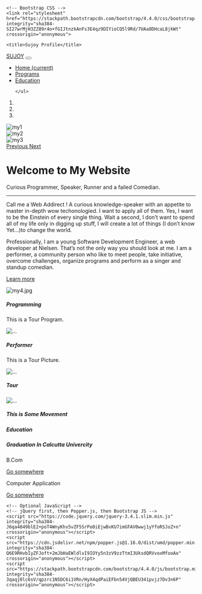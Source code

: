 <!doctype html>
<html lang="en">
  <head>
    <!-- Required meta tags -->
    <meta charset="utf-8">
    <meta name="viewport" content="width=device-width, initial-scale=1, shrink-to-fit=no">

    <!-- Bootstrap CSS -->
    <link rel="stylesheet" href="https://stackpath.bootstrapcdn.com/bootstrap/4.4.0/css/bootstrap.min.css" integrity="sha384-SI27wrMjH3ZZ89r4o+fGIJtnzkAnFs3E4qz9DIYioCQ5l9Rd/7UAa8DHcaL8jkWt" crossorigin="anonymous">

    <title>Sujoy Profile</title>
  </head>
  <body>
  
  <nav class="navbar navbar-expand-lg navbar-dark bg-primary sticky-top">
  <a class="navbar-brand" href="#">SUJOY</a>
  <button class="navbar-toggler" type="button" data-toggle="collapse" data-target="#navbarNav" aria-controls="navbarNav" aria-expanded="false" aria-label="Toggle navigation">
    <span class="navbar-toggler-icon"></span>
  </button>
  <div class="collapse navbar-collapse" id="navbarNav">
    <ul class="navbar-nav">
      <li class="nav-item active">
        <a class="nav-link" href="#">Home <span class="sr-only">(current)</span></a>
      </li>
      <li class="nav-item">
        <a class="nav-link" href="#programs">Programs</a>
      </li>
      <li class="nav-item">
        <a class="nav-link" href="#education">Education</a>
      </li>
      
    </ul>
  </div>
</nav>
  
  
  
  
  <div id="carouselExampleIndicators" class="carousel slide" data-ride="carousel">
  <ol class="carousel-indicators">
    <li data-target="#carouselExampleIndicators" data-slide-to="0" class="active"></li>
    <li data-target="#carouselExampleIndicators" data-slide-to="1"></li>
    <li data-target="#carouselExampleIndicators" data-slide-to="2"></li>
  </ol>
  <div class="carousel-inner">
    <div class="carousel-item active">
      <img src="my1.jpg" class="d-block w-100" alt="my1">
    </div>
    <div class="carousel-item">
      <img src="my2.jpg" class="d-block w-100" alt="my2">
    </div>
    <div class="carousel-item">
      <img src="my3.jpg" class="d-block w-100" alt="my3">
    </div>
  </div>
  <a class="carousel-control-prev" href="#carouselExampleIndicators" role="button" data-slide="prev">
    <span class="carousel-control-prev-icon" aria-hidden="true"></span>
    <span class="sr-only">Previous</span>
  </a>
  <a class="carousel-control-next" href="#carouselExampleIndicators" role="button" data-slide="next">
    <span class="carousel-control-next-icon" aria-hidden="true"></span>
    <span class="sr-only">Next</span>
  </a>
</div>
  
  <div class="container">
<div class="jumbotron">
  <h1 class="display-4">Welcome to My Website</h1>
  <p class="lead">Curious Programmer, Speaker, Runner and a failed Comedian.</p>
  <hr class="my-4">
  <p>Call me a Web Addirect ! A curious knowledge-speaker with an appetite to master in-depth wow techonologied. I want to apply all of them. Yes, I want to be the Einstein of every single thing. Wait a second, I don’t want to spend all of my life only in digging up stuff, I will create a lot of things (I don’t know Yet…)to change the world. </p> 
   <p>Professionally, I am a young Software Development Engineer, a web developer at Nielsen. That’s not the only way you should look at me. I am a performer, a community person who like to meet people, take initiative, overcome challenges, organize programs and perform as a singer and standup comedian.  </p> 
  
  <a class="btn btn-primary btn-lg" href="https://www.facebook.com/profile.php?id=100006935922767" role="button">Learn more</a>
</div>
</div>
  
  <div id="programs" class="container">
<div class="row row-cols-1 row-cols-md-2">
  <div class="col mb-4">
    <div class="card">
      <img src="my4.jpg" class="card-img-top" alt="my4.jpg">
      <div class="card-body">
        <h5 class="card-title">Programming</h5>
        <p class="card-text">This is a Tour Program.</p>
      </div>
    </div>
  </div>
  <div class="col mb-4">
    <div class="card">
      <img src="my6.jpg" class="card-img-top" alt="...">
      <div class="card-body">
        <h5 class="card-title">Performer</h5>
        <p class="card-text">This is a Tour Picture.</p>
      </div>
    </div>
  </div>
  <div class="col mb-4">
    <div class="card">
      <img src="my5.jpg" class="card-img-top" alt="...">
      <div class="card-body">
        <h5 class="card-title">Tour</h5>
        <p class="card-text"> </p>
      </div>
    </div>
  </div>
  <div class="col mb-4">
    <div class="card">
      <img src="my10.jpg" class="card-img-top" alt="...">
      <div class="card-body">
        <h5 class="card-title">This is Some Movement</h5>
        <p class="card-text"> </p>
      </div>
    </div>
  </div>
</div>
</div>
  
  <div id="education" class="container">
 <div class="card">
  <h5 class="card-header">Education</h5>
  <div class="card-body">
    <h5 class="card-title">Graduation In Calcutta Univercity</h5>
    <p class="card-text">B.Com</p>
    <a href="#" class="btn btn-primary">Go somewhere</a>
	<p class="card-text">Computer Application</p>
    <a href="#" class="btn btn-primary">Go somewhere</a>
  </div>
</div>
</div>
  

    <!-- Optional JavaScript -->
    <!-- jQuery first, then Popper.js, then Bootstrap JS -->
    <script src="https://code.jquery.com/jquery-3.4.1.slim.min.js" integrity="sha384-J6qa4849blE2+poT4WnyKhv5vZF5SrPo0iEjwBvKU7imGFAV0wwj1yYfoRSJoZ+n" crossorigin="anonymous"></script>
    <script src="https://cdn.jsdelivr.net/npm/popper.js@1.16.0/dist/umd/popper.min.js" integrity="sha384-Q6E9RHvbIyZFJoft+2mJbHaEWldlvI9IOYy5n3zV9zzTtmI3UksdQRVvoxMfooAo" crossorigin="anonymous"></script>
    <script src="https://stackpath.bootstrapcdn.com/bootstrap/4.4.0/js/bootstrap.min.js" integrity="sha384-3qaqj0lc6sV/qpzrc1N5DC6i1VRn/HyX4qdPaiEFbn54VjQBEU341pvjz7Dv3n6P" crossorigin="anonymous"></script>
  </body>
</html>
